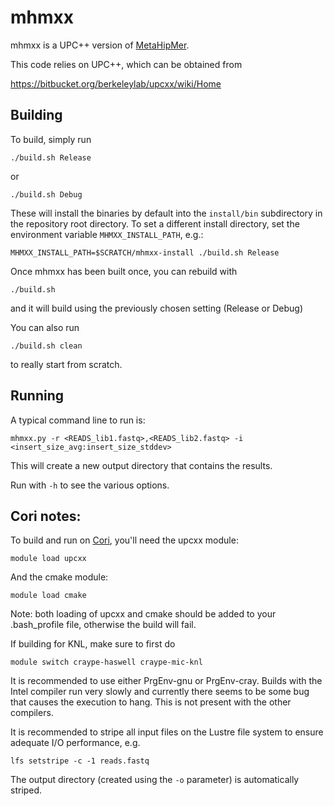 # mhmxx #

mhmxx is a UPC++ version of [MetaHipMer](https://sites.google.com/lbl.gov/exabiome/downloads?authuser=0).

This code relies on UPC++, which can be obtained from

https://bitbucket.org/berkeleylab/upcxx/wiki/Home


## Building

To build, simply run

`./build.sh Release`

or

`./build.sh Debug`

These will install the binaries by default into the `install/bin` subdirectory in the repository root directory. To set a different install 
directory, set the environment variable `MHMXX_INSTALL_PATH`, e.g.:

`MHMXX_INSTALL_PATH=$SCRATCH/mhmxx-install ./build.sh Release`

Once mhmxx has been built once, you can rebuild with

`./build.sh`

and it will build using the previously chosen setting (Release or Debug)

You can also run

`./build.sh clean`

to really start from scratch.

## Running


A typical command line to run is:

`mhmxx.py -r <READS_lib1.fastq>,<READS_lib2.fastq> -i <insert_size_avg:insert_size_stddev>`

This will create a new output directory that contains the results.

Run with `-h` to see the various options.

## Cori notes:

To build and run on [Cori](https://docs.nersc.gov/systems/cori/), you'll need the upcxx module:

`module load upcxx`

And the cmake module:

`module load cmake`

Note: both loading of upcxx and cmake should be added to your .bash_profile file, otherwise the build will fail.

If building for KNL, make sure to first do

`module switch craype-haswell craype-mic-knl`

It is recommended to use either PrgEnv-gnu or PrgEnv-cray. Builds with the Intel compiler run very slowly and currently there seems to be some bug that causes the execution to hang. This is not present with the other compilers.

It is recommended to stripe all input files on the Lustre file system to ensure adequate I/O performance, e.g.

`lfs setstripe -c -1 reads.fastq`

The output directory (created using the `-o` parameter) is automatically striped.

